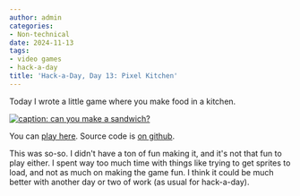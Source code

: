 ```yaml
---
author: admin
categories:
- Non-technical
date: 2024-11-13
tags:
- video games
- hack-a-day
title: 'Hack-a-Day, Day 13: Pixel Kitchen'
---
```


Today I wrote a little game where you make food in a kitchen.

[![caption: can you make a sandwich?](pixel-kitchen.png)](https://za3k.github.io/pixel-kitchen/)

You can [play here](https://za3k.github.io/pixel-kitchen/). Source code is [on github](https://github.com/za3k/pixel-kitchen).

This was so-so. I didn't have a ton of fun making it, and it's not that fun to play either. I spent way too much time with things like trying to get sprites to load, and not as much on making the game fun. I think it could be much better with another day or two of work (as usual for hack-a-day).
